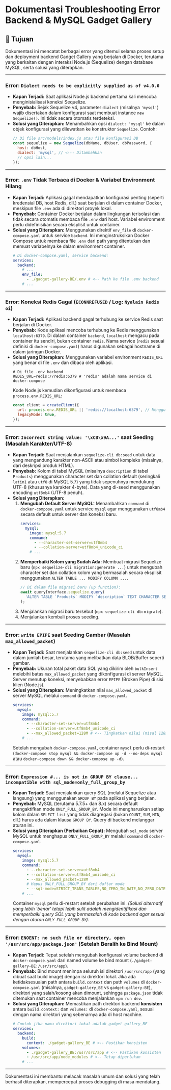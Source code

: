 # Dokumentasi Troubleshooting Error Backend & MySQL Gadget Gallery

## 🎯 Tujuan
Dokumentasi ini mencatat berbagai error yang ditemui selama proses setup dan deployment backend Gadget Gallery yang berjalan di Docker, terutama yang berkaitan dengan interaksi Node.js (Sequelize) dengan database MySQL, serta solusi yang diterapkan.

---

### Error: `Dialect needs to be explicitly supplied as of v4.0.0`

*   **Kapan Terjadi:** Saat aplikasi Node.js backend pertama kali mencoba menginisialisasi koneksi Sequelize.
*   **Penyebab:** Sejak Sequelize v4, parameter `dialect` (misalnya `'mysql'`) wajib disertakan dalam konfigurasi saat membuat instance `new Sequelize()`. Ini tidak secara otomatis terdeteksi.
*   **Solusi yang Diterapkan:** Menambahkan opsi `dialect: 'mysql'` ke dalam objek konfigurasi yang dilewatkan ke konstruktor `Sequelize`. Contoh:
    ```javascript
    // Di file src/models/index.js atau file konfigurasi DB
    const sequelize = new Sequelize(dbName, dbUser, dbPassword, {
      host: dbHost,
      dialect: 'mysql', // <--- Ditambahkan
      // opsi lain...
    });
    ```

---

### Error: `.env` Tidak Terbaca di Docker & Variabel Environment Hilang

*   **Kapan Terjadi:** Aplikasi gagal mendapatkan konfigurasi penting (seperti kredensial DB, host Redis, dll.) saat berjalan di dalam container Docker, meskipun file `.env` ada di direktori proyek lokal.
*   **Penyebab:** Container Docker berjalan dalam lingkungan terisolasi dan tidak secara otomatis membaca file `.env` dari host. Variabel environment perlu didefinisikan secara eksplisit untuk container.
*   **Solusi yang Diterapkan:** Menggunakan direktif `env_file` di `docker-compose.yaml` untuk service `backend`. Ini menginstruksikan Docker Compose untuk membaca file `.env` dari path yang ditentukan dan memuat variabelnya ke dalam environment container.
    ```yaml
    # Di docker-compose.yaml, service backend:
    services:
      backend:
        # ...
        env_file:
          - ./gadget-gallery-BE/.env # <-- Path ke file .env backend
        # ...
    ```

---

### Error: Koneksi Redis Gagal (`ECONNREFUSED` / Log: `Nyalain Redis oi`)

*   **Kapan Terjadi:** Aplikasi backend gagal terhubung ke service Redis saat berjalan di Docker.
*   **Penyebab:** Kode aplikasi mencoba terhubung ke Redis menggunakan `localhost:6379`. Di dalam container `backend`, `localhost` mengacu pada container itu sendiri, bukan container `redis`. Nama service (`redis` sesuai definisi di `docker-compose.yaml`) harus digunakan sebagai hostname di dalam jaringan Docker.
*   **Solusi yang Diterapkan:** Menggunakan variabel environment `REDIS_URL` yang benar di file `.env` dan dibaca oleh aplikasi.
    ```dotenv
    # Di file .env backend
    REDIS_URL=redis://redis:6379 # 'redis' adalah nama service di docker-compose
    ```
    Kode Node.js kemudian dikonfigurasi untuk membaca `process.env.REDIS_URL`:
    ```javascript
    const client = createClient({
      url: process.env.REDIS_URL || 'redis://localhost:6379', // Menggunakan REDIS_URL dari env
      legacyMode: true,
    });
    ```

---

### Error: `Incorrect string value: '\xCB\x9A...'` saat Seeding (Masalah Karakter/UTF-8)

*   **Kapan Terjadi:** Saat menjalankan `sequelize-cli db:seed` untuk data yang mengandung karakter non-ASCII atau simbol kompleks (misalnya, dari deskripsi produk HTML).
*   **Penyebab:** Kolom di tabel MySQL (misalnya `description` di tabel `Products`) menggunakan character set dan collation default (seringkali `latin1` atau `utf8` di MySQL 5.7) yang tidak sepenuhnya mendukung UTF-8 (khususnya karakter 4-byte). Data yang di-seed menggunakan encoding `utf8mb4` (UTF-8 penuh).
*   **Solusi yang Diterapkan:**
    1.  **Mengubah Default Server MySQL:** Menambahkan `command` di `docker-compose.yaml` untuk service `mysql` agar menggunakan `utf8mb4` secara default untuk server dan koneksi baru.
        ```yaml
        services:
          mysql:
            image: mysql:5.7
            command:
              - --character-set-server=utf8mb4
              - --collation-server=utf8mb4_unicode_ci
            # ...
        ```
    2.  **Memperbaiki Kolom yang Sudah Ada:** Membuat migrasi Sequelize baru (`npx sequelize-cli migration:generate ...`) untuk mengubah character set dan collation kolom yang bermasalah secara eksplisit menggunakan `ALTER TABLE ... MODIFY COLUMN ...`.
        ```javascript
        // Di dalam file migrasi baru (up function):
        await queryInterface.sequelize.query(
          'ALTER TABLE `Products` MODIFY `description` TEXT CHARACTER SET utf8mb4 COLLATE utf8mb4_unicode_ci;'
        );
        ```
    3.  Menjalankan migrasi baru tersebut (`npx sequelize-cli db:migrate`).
    4.  Menjalankan kembali proses seeding.

---

### Error: `write EPIPE` saat Seeding Gambar (Masalah `max_allowed_packet`)

*   **Kapan Terjadi:** Saat menjalankan `sequelize-cli db:seed` untuk data dalam jumlah besar, terutama yang melibatkan data BLOB/Buffer seperti gambar.
*   **Penyebab:** Ukuran total paket data SQL yang dikirim oleh `bulkInsert` melebihi batas `max_allowed_packet` yang dikonfigurasi di server MySQL. Server menutup koneksi, menyebabkan error `EPIPE` (Broken Pipe) di sisi klien (Node.js).
*   **Solusi yang Diterapkan:** Meningkatkan nilai `max_allowed_packet` di server MySQL melalui `command` di `docker-compose.yaml`.
    ```yaml
    services:
      mysql:
        image: mysql:5.7
        command:
          - --character-set-server=utf8mb4
          - --collation-server=utf8mb4_unicode_ci
          - --max_allowed_packet=128M # <-- Tingkatkan nilai (misal 128M)
        # ...
    ```
    Setelah mengubah `docker-compose.yaml`, container `mysql` perlu di-restart (`docker-compose stop mysql && docker-compose up -d --no-deps mysql` atau `docker-compose down && docker-compose up -d`).

---

### Error: `Expression #... is not in GROUP BY clause... incompatible with sql_mode=only_full_group_by`

*   **Kapan Terjadi:** Saat menjalankan query SQL (melalui Sequelize atau langsung) yang menggunakan `GROUP BY` pada aplikasi yang berjalan.
*   **Penyebab:** MySQL (terutama 5.7.5+ dan 8.x) secara default mengaktifkan mode `ONLY_FULL_GROUP_BY`. Mode ini mengharuskan setiap kolom dalam `SELECT list` yang tidak diagregasi (bukan `COUNT`, `SUM`, `MIN`, dll.) harus ada dalam klausa `GROUP BY`. Query di backend melanggar aturan ini.
*   **Solusi yang Diterapkan (Perbaikan Cepat):** Mengubah `sql_mode` server MySQL untuk menghapus `ONLY_FULL_GROUP_BY` melalui `command` di `docker-compose.yaml`.
    ```yaml
    services:
      mysql:
        image: mysql:5.7
        command:
          - --character-set-server=utf8mb4
          - --collation-server=utf8mb4_unicode_ci
          - --max_allowed_packet=128M
          # Hapus ONLY_FULL_GROUP_BY dari daftar mode
          - --sql-mode=STRICT_TRANS_TABLES,NO_ZERO_IN_DATE,NO_ZERO_DATE,ERROR_FOR_DIVISION_BY_ZERO,NO_ENGINE_SUBSTITUTION
        # ...
    ```
    Container `mysql` perlu di-restart setelah perubahan ini. *(Solusi alternatif yang lebih 'benar' tetapi lebih sulit adalah mengidentifikasi dan memperbaiki query SQL yang bermasalah di kode backend agar sesuai dengan aturan `ONLY_FULL_GROUP_BY`)*.

---

### Error: `ENOENT: no such file or directory, open '/usr/src/app/package.json'` (Setelah Beralih ke Bind Mount)

*   **Kapan Terjadi:** Tepat setelah mengubah konfigurasi volume backend di `docker-compose.yaml` dari named volume ke bind mount (`./gadget-gallery-BE:/usr/src/app`).
*   **Penyebab:** Bind mount menimpa seluruh isi direktori `/usr/src/app` (yang dibuat saat build image) dengan isi direktori lokal. Jika ada ketidaksesuaian path antara `build.context` dan path `volumes` di `docker-compose.yaml` (misalnya, `gadget-gallery_BE` vs `gadget-gallery-BE`), direktori yang salah/kosong akan dimount, sehingga `package.json` tidak ditemukan saat container mencoba menjalankan `npm run dev`.
*   **Solusi yang Diterapkan:** Memastikan path direktori backend **konsisten** antara `build.context:` dan `volumes:` di `docker-compose.yaml`, sesuai dengan nama direktori yang sebenarnya ada di host machine.
    ```yaml
    # Contoh jika nama direktori lokal adalah gadget-gallery_BE
    services:
      backend:
        build:
          context: ./gadget-gallery_BE # <-- Pastikan konsisten
        volumes:
          - ./gadget-gallery_BE:/usr/src/app # <-- Pastikan konsisten
          - /usr/src/app/node_modules # <-- Tetap diperlukan
        # ...
    ```

---

Dokumentasi ini membantu melacak masalah umum dan solusi yang telah berhasil diterapkan, mempercepat proses debugging di masa mendatang.
